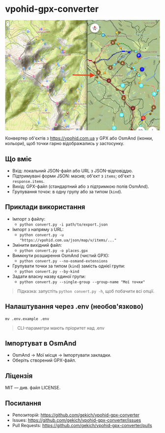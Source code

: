 # vpohid-gpx-converter

![Main screenshot](assets/screenshots/Screenshot_1.png)

Конвертер об'єктів з https://vpohid.com.ua у GPX або OsmAnd (іконки, кольори), щоб точки гарно відображались у застосунку.

## Що вміє
- Вхід: локальний JSON-файл або URL з JSON-відповіддю.
- Підтримувані форми JSON: масив; об'єкт з `items`; об'єкт з `response.items`.
- Вихід: GPX-файл (стандартний або з підтримкою полів OsmAnd).
- Групування точок: в одну групу або за типом (`kind`).

## Приклади використання
- Імпорт з файлу:
  - `python convert.py -i path/to/export.json`
- Імпорт з напряму з URL:
  - `python convert.py -u "https://vpohid.com.ua/json/map/v/items/..."`
- Змінити вихідний файл:
  - `python convert.py -o places.gpx`
- Вимкнути розширення OsmAnd (чистий GPX):
  - `python convert.py --no-osmand-extensions`
- Групувати точки за типом (`kind`) замість однієї групи:
  - `python convert.py --by-kind`
- Задати власну назву єдиної групи:
  - `python convert.py --single-group --group-name "Мої точки"`

> Підказка: запустіть `python convert.py -h`, щоб побачити всі опції.

## Налаштування через .env (необов'язково)
`mv .env.example .env`

> CLI-параметри мають пріоритет над .env

## Імпортуват в OsmAnd
- OsmAnd → Мої місця → Імпортувати закладки.
- Оберіть створений GPX-файл.

## Ліцензія
MIT — див. файл LICENSE.

## Посилання
- Репозиторій: https://github.com/gekich/vpohid-gpx-converter
- Issues: https://github.com/gekich/vpohid-gpx-converter/issues
- Pull Requests: https://github.com/gekich/vpohid-gpx-converter/pulls
